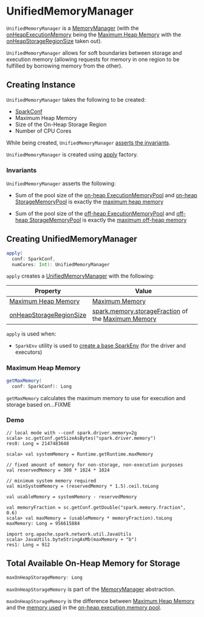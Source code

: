# UnifiedMemoryManager

`UnifiedMemoryManager` is a [MemoryManager](MemoryManager.md) (with the [onHeapExecutionMemory](MemoryManager.md#onHeapExecutionMemory) being the [Maximum Heap Memory](#maxHeapMemory) with the [onHeapStorageRegionSize](#onHeapStorageRegionSize) taken out).

`UnifiedMemoryManager` allows for soft boundaries between storage and execution memory (allowing requests for memory in one region to be fulfilled by borrowing memory from the other).

## Creating Instance

`UnifiedMemoryManager` takes the following to be created:

* <span id="conf"> [SparkConf](../SparkConf.md)
* <span id="maxHeapMemory"> Maximum Heap Memory
* <span id="onHeapStorageRegionSize">  Size of the On-Heap Storage Region
* <span id="numCores"> Number of CPU Cores

While being created, `UnifiedMemoryManager` [asserts the invariants](#assertInvariants).

`UnifiedMemoryManager` is created using [apply](#apply) factory.

### <span id="assertInvariants"> Invariants

`UnifiedMemoryManager` asserts the following:

* Sum of the pool size of the [on-heap ExecutionMemoryPool](MemoryManager.md#onHeapExecutionMemoryPool) and [on-heap StorageMemoryPool](MemoryManager.md#onHeapStorageMemoryPool) is exactly the [maximum heap memory](#maxHeapMemory)

* Sum of the pool size of the [off-heap ExecutionMemoryPool](MemoryManager.md#offHeapExecutionMemoryPool) and [off-heap StorageMemoryPool](MemoryManager.md#offHeapStorageMemoryPool) is exactly the [maximum off-heap memory](MemoryManager.md#maxOffHeapMemory)

## <span id="apply"> Creating UnifiedMemoryManager

```scala
apply(
  conf: SparkConf,
  numCores: Int): UnifiedMemoryManager
```

`apply` creates a [UnifiedMemoryManager](#creating-instance) with the following:

Property | Value
---------|---------
 [Maximum Heap Memory](#maxHeapMemory) | [Maximum Memory](#getMaxMemory)
 [onHeapStorageRegionSize](#onHeapStorageRegionSize) | [spark.memory.storageFraction](#spark.memory.storageFraction) of the [Maximum Memory](#getMaxMemory)

`apply` is used when:

* `SparkEnv` utility is used to [create a base SparkEnv](../SparkEnv.md#create) (for the driver and executors)

### <span id="getMaxMemory"> Maximum Heap Memory

```scala
getMaxMemory(
  conf: SparkConf): Long
```

`getMaxMemory` calculates the maximum memory to use for execution and storage based on...FIXME

### Demo

```text
// local mode with --conf spark.driver.memory=2g
scala> sc.getConf.getSizeAsBytes("spark.driver.memory")
res0: Long = 2147483648

scala> val systemMemory = Runtime.getRuntime.maxMemory

// fixed amount of memory for non-storage, non-execution purposes
val reservedMemory = 300 * 1024 * 1024

// minimum system memory required
val minSystemMemory = (reservedMemory * 1.5).ceil.toLong

val usableMemory = systemMemory - reservedMemory

val memoryFraction = sc.getConf.getDouble("spark.memory.fraction", 0.6)
scala> val maxMemory = (usableMemory * memoryFraction).toLong
maxMemory: Long = 956615884

import org.apache.spark.network.util.JavaUtils
scala> JavaUtils.byteStringAsMb(maxMemory + "b")
res1: Long = 912
```

## <span id="maxOnHeapStorageMemory"> Total Available On-Heap Memory for Storage

```scala
maxOnHeapStorageMemory: Long
```

`maxOnHeapStorageMemory` is part of the [MemoryManager](MemoryManager.md#maxOnHeapStorageMemory) abstraction.

`maxOnHeapStorageMemory` is the difference between [Maximum Heap Memory](#maxHeapMemory) and the [memory used](ExecutionMemoryPool.md#memoryUsed) in the [on-heap execution memory pool](MemoryManager.md#onHeapExecutionMemoryPool).

